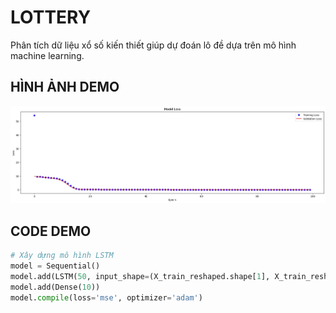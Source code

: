 # LOTTERY
Phân tích dữ liệu xổ số kiến thiết giúp dự đoán lô đề dựa trên mô hình machine learning.

## HÌNH ẢNH DEMO
<p align='center'>
    <img src='pic/0.jpg'/>
</p>

## CODE DEMO
```python
# Xây dựng mô hình LSTM
model = Sequential()
model.add(LSTM(50, input_shape=(X_train_reshaped.shape[1], X_train_reshaped.shape[2])))
model.add(Dense(10))
model.compile(loss='mse', optimizer='adam')
```
